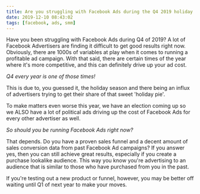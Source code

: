 ```yaml
---
title: Are you struggling with Facebook Ads during the Q4 2019 holiday season?
date: 2019-12-10 08:43:02
tags: [facebook, ads, smm]
---
```


Have you been struggling with Facebook Ads during Q4 of 2019? A lot of Facebook Advertisers are finding it difficult to get good results right now. Obviously, there are 1000s of variables at play when it comes to running a profitable ad campaign. With that said, there are certain times of the year where it's more competitive, and this can definitely drive up your ad cost.

*Q4 every year is one of those times!*

This is due to, you guessed it, the holiday season and there being an influx of advertisers trying to get their share of that sweet 'holiday pie'.

To make matters even worse this year, we have an election coming up so we ALSO have a lot of political ads driving up the cost of Facebook Ads for every other advertiser as well.

*So should you be running Facebook Ads right now?*

That depends. Do you have a proven sales funnel and a decent amount of sales conversion data from past Facebook Ad campaigns? If you answer yes, then you can still achieve great results, especially if you create a purchase lookalike audience. This way you know you're advertising to an audience that is similar to those who have purchased from you in the past.

If you're testing out a new product or funnel, however, you may be better off waiting until Q1 of next year to make your moves.

